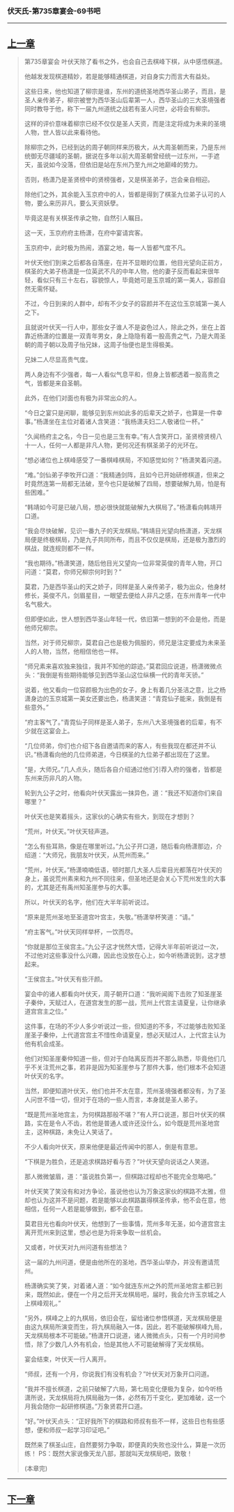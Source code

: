 ### 伏天氏-第735章宴会-69书吧

--------
[上一章](./75c08975d38a0c802beded2e0d682b09.md)
--------


>
>
>
>第735章宴会
>叶伏天除了看书之外，也会自己去棋峰下棋，从中感悟棋道。
>
>他越发发现棋道精妙，若是能够精通棋道，对自身实力而言大有益处。
>
>这些日来，他也知道了柳宗是谁，东州的道统圣地西华圣山弟子，而且，是圣人亲传弟子，柳宗被誉为西华圣山后辈第一人，西华圣山的三大圣境强者同时教导于他，称下一届九州道统之战若有圣人问世，必将会有柳宗。
>
>这样的评价意味着柳宗已经不仅仅是圣人天资，而是注定将成为未来的圣境人物，世人皆以此来看待他。
>
>除柳宗之外，已经到达的周子朝同样来历极大，从大周圣朝而来，乃是东州统御无尽疆域的圣朝，据说在多年以前大周圣朝曾经统一过东州，一手遮天，虽说如今没落，但依旧是站在东州乃至九州之地巅峰的势力。
>
>否则，杨潇乃是圣贤榜中的贤榜强者，又是棋圣弟子，岂会亲自相迎。
>
>除他们之外，其余能入玉京府中的人，皆都是得到了棋圣九位弟子认可的人物，要么来历非凡，要么天资妖孽。
>
>毕竟这是有关棋圣传承之物，自然引人瞩目。
>
>这一天，玉京府府主杨潇，在府中宴请宾客。
>
>玉京府中，此时极为热闹，酒宴之地，每一人皆都气度不凡。
>
>叶伏天他们到来之后都各自落座，在并不显眼的位置，他目光望向正前方，棋圣的大弟子杨潇是一位英武不凡的中年人物，他的妻子反而看起来很年轻，看似只有三十左右，容貌惊人，毕竟她可是玉京城的第一美人，容颜自然无需怀疑。
>
>不过，今日到来的人群中，却有不少女子的容颜并不在这位玉京城第一美人之下。
>
>且就说叶伏天一行人中，那些女子谁人不是姿色过人，除此之外，坐在上首靠近杨潇的位置是一双青年男女，身上隐隐有着一股高贵之气，乃是大周圣朝的周子朝以及周子怡兄妹，这周子怡便也是生得极美。
>
>兄妹二人尽显高贵气度。
>
>两人身边有不少强者，每一人看似气息平和，但身上皆都透着一股高贵之气，皆都是来自圣朝。
>
>此外，在他们对面也有极为非常出众的人。
>
>“今日之宴只是闲聊，能够见到东州如此多的后辈天之娇子，也算是一件幸事。”杨潇坐在主位对着诸人含笑道：“我杨潇夫妇二人敬诸位一杯。”
>
>“久闻杨府主之名，今日一见也是三生有幸。”有人含笑开口，圣贤榜贤榜八十一人，任何一人都是非凡人物，更何况还有棋圣弟子的光环在。
>
>“想必诸位也上棋峰感受了一番棋峰棋局，不知感觉如何？”杨潇笑着问道。
>
>“难。”剑仙弟子李牧开口道：“我精通剑阵，且如今已开始研修棋道，但来之时竟然连第一局都无法破，至今也只是破解了四局，想要破解九局，怕是有些困难。”
>
>“韩靖如今可是已破八局，想必很快就能破解九大棋局了。”杨潇看向韩靖开口道。
>
>“我会尽快破解，见识一番九子的天龙棋局。”韩靖目光望向杨潇道，天龙棋局便是终极棋局，乃是九子共同所布，而且不仅仅是棋局，还是极为激烈的棋战，就连规则都不一样。
>
>“我也期待。”杨潇笑道，随后他目光又望向一位非常英俊的青年人物，开口问道：“莫君，你师兄柳宗何时到？”
>
>莫君，乃是西华圣山的天之娇子，同样是圣人亲传弟子，极为出众，他身材修长，英俊不凡，剑眉星目，一眼望去便给人非凡之感，在东州青年一代中名气极大。
>
>但即便如此，世人想到西华圣山年轻一代，依旧第一想到的不会是他，而是他师兄柳宗。
>
>当然，对于师兄柳宗，莫君自己也是极为佩服的，师兄是注定要成为未来圣人的人物，当然，他相信他也一样。
>
>“师兄素来喜欢独来独往，我并不知他的踪迹。”莫君回应说道，杨潇微微点头：“我倒是有些期待能够见到西华圣山这位纵横一代的青年天骄。”
>
>说着，他又看向一位容颜极为出色的女子，身上有着几分圣洁之意，比之杨潇身边的玉京城第一美女还要出色，杨潇笑道：“青霓仙子能来，我倒是有些意外。”
>
>“府主客气了。”青霓仙子同样是圣人弟子，东州八大圣境强者的后辈，有不少就在这宴会上。
>
>“几位师弟，你们也介绍下各自邀请而来的客人，有些我现在都还并不认识。”杨潇看向他的几位师弟道，今日棋圣的九位弟子都出现在了这里。
>
>“是，大师兄。”几人点头，随后各自介绍通过他们引荐入府的强者，皆都是东州来历非凡的人物。
>
>轮到九公子之时，他看向叶伏天露出一抹异色，道：“我还不知道你们来自哪里？”
>
>叶伏天也是笑着摇头，这家伙的心确实有些大，到现在才想到？
>
>“荒州，叶伏天。”叶伏天轻声道。
>
>“怎么有些耳熟，像是在哪里听过。”九公子开口道，随后看向杨潇那边，介绍道：“大师兄，我朋友叶伏天，从荒州而来。”
>
>“荒州，叶伏天。”杨潇喃喃低语，顿时那几大圣人后辈目光都落在叶伏天的身上，虽说荒州素来和九州不同往来，但圣地还是会关心下荒州发生的大事的，尤其是还有禹州知圣崖参与的大事。
>
>所以，叶伏天的名字，他们在大半年前听说过。
>
>“原来是荒州圣地至圣道宫叶宫主，失敬。”杨潇举杯笑道：“请。”
>
>“府主客气。”叶伏天同样举杯，一饮而尽。
>
>“你就是那位王侯宫主。”九公子这才恍然大悟，记得大半年前听说过一次，不过他对这些事没什么兴趣，因此也没放在心上，如今听杨潇说到，这才想起来。
>
>“王侯宫主。”叶伏天有些汗颜。
>
>宴会中的诸人都看向叶伏天，周子朝开口道：“我听闻阁下击败了知圣崖圣子秦仲，天赋过人，在道宫发生的那一战，荒州上代宫主请夏皇，让你继承道宫宫主之位。”
>
>这件事，在场的不少人多少听说过一些，但知道的不多，不过能够击败知圣崖圣子秦仲，上代道宫宫主不惜性命请夏皇，想必天赋过人，上代宫主认为他有机会成圣。
>
>他们对知圣崖秦仲知道一些，但对于白陆离反而并不那么熟悉，毕竟他们几乎不关注荒州之事，若非是因为知圣崖参与了那件大事，他们根本不会知道叶伏天的名字。
>
>当然，即便知道叶伏天，他们也并不太在意，荒州圣境强者都没有，为了圣人问世不惜一切，但对于在场的一些人而言，本身就是圣人弟子。
>
>“既是荒州圣地宫主，为何棋路那般不堪？”有人开口说道，那日叶伏天的棋路，实在是令人不齿，若他是普通人或许还没什么，如今既是荒州圣地宫主，这种棋路，未免让人笑话了。
>
>不少人看向叶伏天，原来他便是最近传闻中的那人，倒是有意思。
>
>“下棋是为胜负，还是追求棋路好看与否？”叶伏天望向说话之人笑道。
>
>那人微微皱眉，道：“虽说胜负第一，但棋路过程却也不能完全忽略吧。”
>
>叶伏天笑了笑没有和对方争论，虽说他也认为万象这家伙的棋路不太雅，但却也认为这并不是问题，若是能够以此棋路赢得棋圣传承，他不会在意，他相信，任何一人若是能够做到，都不会在意。
>
>莫君目光也看向叶伏天，他想到了一些事情，荒州多年无圣，如今道宫宫主离开荒州来到这里，想必也是为将来争取一丝机会。
>
>又或者，叶伏天对九州问道有些想法？
>
>这一届的九州问道，便是由他所在的圣地，西华圣山举办，并没有邀请荒州。
>
>杨潇确实笑了笑，对着诸人道：“如今就连东州之外的荒州圣地宫主都已到来，既然如此，便在一个月之后开天龙棋局吧，届时，我会允许玉京城之人上棋峰观礼。”
>
>“另外，棋峰之上的九棋局，依旧会在，留给诸位参悟棋道，天龙棋局便是由这九棋局所演变而生，将九棋局融入一体，因此，若不能破解棋峰九局，天龙棋局根本不可能破。”杨潇开口说道，诸人微微点头，只有一个月时间参悟，除了少数几人外有机会，怕是其他人不可能破解得了天龙棋局。
>
>宴会结束，叶伏天一行人离开。
>
>“师叔，还有一个月，你说我们有没有机会？”叶伏天对万象开口问道。
>
>“我并不擅长棋道，之前只破解了六局，第七局变化便极为复杂，如今听杨潇所说，天龙棋局将九棋局融为一体，必然有万千变化，更加难破，这一个月我会随你一起研修棋道。”万象贤君开口道。
>
>“好。”叶伏天点头：“正好我所下的棋路和师叔有些不一样，这些日也有些感想，便和师叔一起学习印证吧。”
>
>既然来了棋圣山庄，自然要努力争取，即便真的失败也没什么，算是一次历练！
>PS：既然大家说像天龙八部，那就叫天龙棋局吧，致敬！
>
>(本章完)
>
>

--------
[下一章](./aa9b01fce49a3e438a5818d2938c0925.md)
--------
